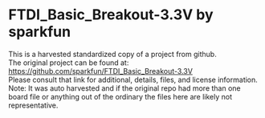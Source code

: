 
# FTDI_Basic_Breakout-3.3V by sparkfun  
This is a harvested standardized copy of a project from github.  
The original project can be found at:  
https://github.com/sparkfun/FTDI_Basic_Breakout-3.3V  
Please consult that link for additional, details, files, and license information.  
Note: It was auto harvested and if the original repo had more than one board file or anything out of the ordinary the files here are likely not representative.  
    